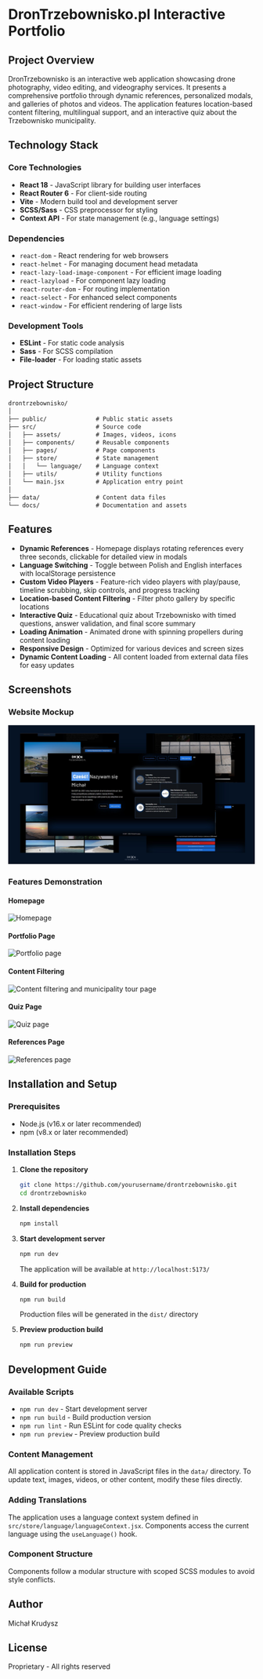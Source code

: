 # DronTrzebownisko.pl Interactive Portfolio

## Project Overview

DronTrzebownisko is an interactive web application showcasing drone photography, video editing, and videography services. It presents a comprehensive portfolio through dynamic references, personalized modals, and galleries of photos and videos. The application features location-based content filtering, multilingual support, and an interactive quiz about the Trzebownisko municipality.

## Technology Stack

### Core Technologies
- **React 18** - JavaScript library for building user interfaces
- **React Router 6** - For client-side routing
- **Vite** - Modern build tool and development server
- **SCSS/Sass** - CSS preprocessor for styling
- **Context API** - For state management (e.g., language settings)

### Dependencies
- `react-dom` - React rendering for web browsers
- `react-helmet` - For managing document head metadata
- `react-lazy-load-image-component` - For efficient image loading
- `react-lazyload` - For component lazy loading
- `react-router-dom` - For routing implementation
- `react-select` - For enhanced select components
- `react-window` - For efficient rendering of large lists

### Development Tools
- **ESLint** - For static code analysis
- **Sass** - For SCSS compilation
- **File-loader** - For loading static assets

## Project Structure

```
drontrzebownisko/
│
├── public/              # Public static assets
├── src/                 # Source code
│   ├── assets/          # Images, videos, icons
│   ├── components/      # Reusable components
│   ├── pages/           # Page components
│   ├── store/           # State management
│   │   └── language/    # Language context
│   ├── utils/           # Utility functions
│   └── main.jsx         # Application entry point
│
├── data/                # Content data files
└── docs/                # Documentation and assets
```

## Features

- **Dynamic References** - Homepage displays rotating references every three seconds, clickable for detailed view in modals
- **Language Switching** - Toggle between Polish and English interfaces with localStorage persistence
- **Custom Video Players** - Feature-rich video players with play/pause, timeline scrubbing, skip controls, and progress tracking
- **Location-based Content Filtering** - Filter photo gallery by specific locations
- **Interactive Quiz** - Educational quiz about Trzebownisko with timed questions, answer validation, and final score summary
- **Loading Animation** - Animated drone with spinning propellers during content loading
- **Responsive Design** - Optimized for various devices and screen sizes
- **Dynamic Content Loading** - All content loaded from external data files for easy updates

## Screenshots

### Website Mockup
![Website mockup](docs/assets/mockup.jpg "Website mockup")

### Features Demonstration

#### Homepage
![Homepage](docs/assets/1.gif "Homepage")

#### Portfolio Page
![Portfolio page](docs/assets/2.gif "Portfolio page")

#### Content Filtering
![Content filtering and municipality tour page](docs/assets/3.gif "Content filtering and municipality tour page")

#### Quiz Page
![Quiz page](docs/assets/4.gif "Quiz page")

#### References Page
![References page](docs/assets/5.gif "References page")

## Installation and Setup

### Prerequisites
- Node.js (v16.x or later recommended)
- npm (v8.x or later recommended)

### Installation Steps

1. **Clone the repository**
   ```bash
   git clone https://github.com/yourusername/drontrzebownisko.git
   cd drontrzebownisko
   ```

2. **Install dependencies**
   ```bash
   npm install
   ```

3. **Start development server**
   ```bash
   npm run dev
   ```
   The application will be available at `http://localhost:5173/`

4. **Build for production**
   ```bash
   npm run build
   ```
   Production files will be generated in the `dist/` directory

5. **Preview production build**
   ```bash
   npm run preview
   ```

## Development Guide

### Available Scripts

- `npm run dev` - Start development server
- `npm run build` - Build production version
- `npm run lint` - Run ESLint for code quality checks
- `npm run preview` - Preview production build

### Content Management

All application content is stored in JavaScript files in the `data/` directory. To update text, images, videos, or other content, modify these files directly.

### Adding Translations

The application uses a language context system defined in `src/store/language/languageContext.jsx`. Components access the current language using the `useLanguage()` hook.

### Component Structure

Components follow a modular structure with scoped SCSS modules to avoid style conflicts.

## Author

Michał Krudysz

## License

Proprietary - All rights reserved